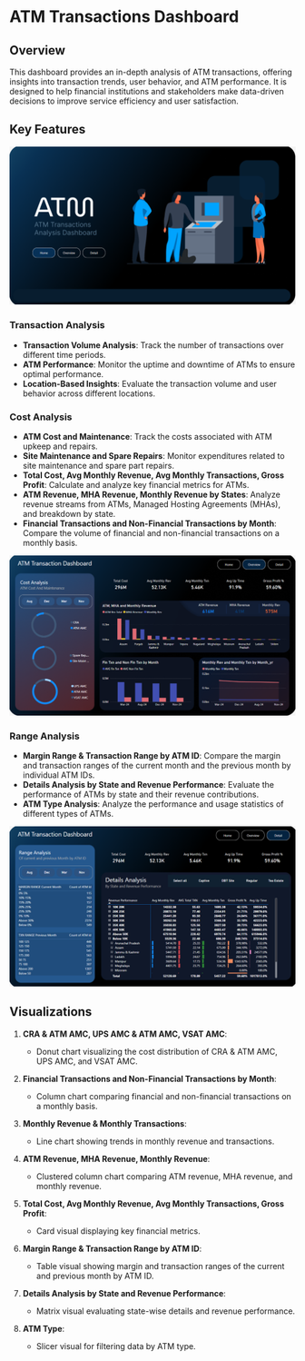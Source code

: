 
# ATM Transactions Dashboard

## Overview

This dashboard provides an in-depth analysis of ATM transactions, offering insights into transaction trends, user behavior, and ATM performance. It is designed to help financial institutions and stakeholders make data-driven decisions to improve service efficiency and user satisfaction.

## Key Features
![Image Description](https://github.com/Bharat74309/ATM-Dashboard/blob/0232cc3c2525b13fa766b36cc11bc1c8f103e49f/Screenshot%202024-07-14%20193354.png)

### Transaction Analysis
- **Transaction Volume Analysis**: Track the number of transactions over different time periods.
- **ATM Performance**: Monitor the uptime and downtime of ATMs to ensure optimal performance.
- **Location-Based Insights**: Evaluate the transaction volume and user behavior across different locations.
### Cost Analysis
- **ATM Cost and Maintenance**: Track the costs associated with ATM upkeep and repairs.
- **Site Maintenance and Spare Repairs**: Monitor expenditures related to site maintenance and spare part repairs.
- **Total Cost, Avg Monthly Revenue, Avg Monthly Transactions, Gross Profit**: Calculate and analyze key financial metrics for ATMs.
- **ATM Revenue, MHA Revenue, Monthly Revenue by States**: Analyze revenue streams from ATMs, Managed Hosting Agreements (MHAs), and breakdown by state.
- **Financial Transactions and Non-Financial Transactions by Month**: Compare the volume of financial and non-financial transactions on a monthly basis.

![Image Description](https://github.com/Bharat74309/ATM-Dashboard/blob/74cd214c08ba9f25f4e8afbae808d6a7db09510f/Screenshot%202024-07-14%20193409.png)


### Range Analysis
- **Margin Range & Transaction Range by ATM ID**: Compare the margin and transaction ranges of the current month and the previous month by individual ATM IDs.
- **Details Analysis by State and Revenue Performance**: Evaluate the performance of ATMs by state and their revenue contributions.
- **ATM Type Analysis**: Analyze the performance and usage statistics of different types of ATMs.
  
![Image Description](https://github.com/Bharat74309/ATM-Dashboard/blob/3085f3525018716951ab20912ce9e3c593121cbd/Screenshot%202024-07-14%20193421.png)
## Visualizations

1. **CRA & ATM AMC, UPS AMC & ATM AMC, VSAT AMC**:
  
   - Donut chart visualizing the cost distribution of CRA & ATM AMC, UPS AMC, and VSAT AMC.

2. **Financial Transactions and Non-Financial Transactions by Month**:
  
   - Column chart comparing financial and non-financial transactions on a monthly basis.

3. **Monthly Revenue & Monthly Transactions**:
  
   - Line chart showing trends in monthly revenue and transactions.

4. **ATM Revenue, MHA Revenue, Monthly Revenue**:
  
   - Clustered column chart comparing ATM revenue, MHA revenue, and monthly revenue.

5. **Total Cost, Avg Monthly Revenue, Avg Monthly Transactions, Gross Profit**:
   - Card visual displaying key financial metrics.

6. **Margin Range & Transaction Range by ATM ID**:
   - Table visual showing margin and transaction ranges of the current and previous month by ATM ID.

7. **Details Analysis by State and Revenue Performance**:
   - Matrix visual evaluating state-wise details and revenue performance.

8. **ATM Type**:
   - Slicer visual for filtering data by ATM type.





